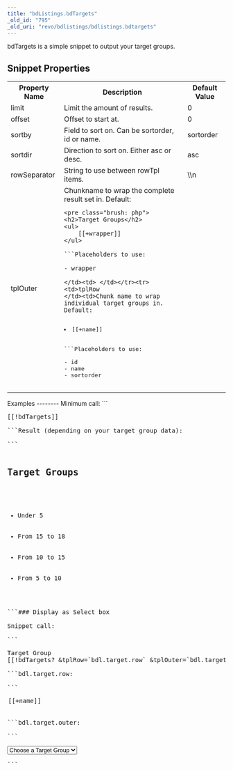 ```yaml
---
title: "bdListings.bdTargets"
_old_id: "795"
_old_uri: "revo/bdlistings/bdlistings.bdtargets"
---
```


bdTargets is a simple snippet to output your target groups.

Snippet Properties
------------------

<table><tbody><tr><th>Property Name   
</th><th>Description   
</th><th>Default Value   
</th></tr><tr><td>limit   
</td><td>Limit the amount of results.   
</td><td>0   
</td></tr><tr><td>offset   
</td><td>Offset to start at.   
</td><td>0   
</td></tr><tr><td>sortby   
</td><td>Field to sort on. Can be sortorder, id or name.   
</td><td>sortorder   
</td></tr><tr><td>sortdir   
</td><td>Direction to sort on. Either asc or desc.   
</td><td>asc   
</td></tr><tr><td>rowSeparator   
</td><td>String to use between rowTpl items.   
</td><td>\\n   
</td></tr><tr><td>tplOuter   
</td><td>Chunkname to wrap the complete result set in.   
Default:   
  
```
<pre class="brush: php">
<h2>Target Groups</h2>
<ul>
    [[+wrapper]]
</ul>

```Placeholders to use:

- wrapper

</td><td> </td></tr><tr><td>tplRow   
</td><td>Chunk name to wrap individual target groups in.   
Default:   
  
```
<pre class="brush: php">
<li>[[+name]]</li>

```Placeholders to use:

- id
- name
- sortorder

</td><td> </td></tr></tbody></table>Examples
--------

Minimum call:

```
<pre class="brush: php">
[[!bdTargets]]

```Result (depending on your target group data):

```
<pre class="brush: php">
<h2>Target Groups</h2>
<ul>
  <li>Under 5</li>
  <li>From 15 to 18</li>
  <li>From 10 to 15</li>
  <li>From 5 to 10</li>
</ul>

```### Display as Select box

Snippet call:

```
<pre class="brush: php">
<label for="target">Target Group</label>
[[!bdTargets? &tplRow=`bdl.target.row` &tplOuter=`bdl.target.outer`]]

```bdl.target.row:

```
<pre class="brush: php">
<option value="[[+id]]">[[+name]]</option>

```bdl.target.outer:

```
<pre class="brush: php">
<select name="target">
  <option value="0">Choose a Target Group</option>
  [[+wrapper]]
</select>

```